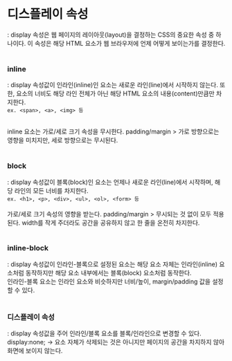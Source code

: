 # 디스플레이 속성

: display 속성은 웹 페이지의 레이아웃(layout)을 결정하는 CSS의 중요한 속성 중 하나이다.
이 속성은 해당 HTML 요소가 웹 브라우저에 언제 어떻게 보이는가를 결정한다.
<br><br>

### inline
: display 속성값이 인라인(inline)인 요소는 새로운 라인(line)에서 시작하지 않는다.
또한, 요소의 너비도 해당 라인 전체가 아닌 해당 HTML 요소의 내용(content)만큼만 차지한다.<br>
`ex. <span>, <a>, <img> 등`<br><br>

inline 요소는 가로/세로 크기 속성을 무시한다. padding/margin > 가로 방향으로는 영향을 미치지만, 세로 방향으로는 무시된다.
<br><br>

### block
: display 속성값이 블록(block)인 요소는 언제나 새로운 라인(line)에서 시작하며, 해당 라인의 모든 너비를 차지한다.<br>
`ex. <h1>, <p>, <div>, <ul>, <ol>, <form> 등`<br><br>
가로/세로 크기 속성의 영향을 받는다. padding/margin > 무시되는 것 없이 모두 적용된다. 
width를 작게 주더라도 공간을 공유하지 않고 한 줄을 온전히 차지한다.
<br><br>

### inline-block
: display 속성값이 인라인-블록으로 설정된 요소는 해당 요소 자체는 인라인(inline) 요소처럼 동작하지만 해당 요소 내부에서는 블록(block) 요소처럼 동작한다.<br>
인라인-블록 요소는 인라인 요소와 비슷하지만 너비/높이, margin/padding 값을 설정할 수 있다.
<br><br>

### 디스플레이 속성
: display 속성값을 주어 인라인/블록 요소를 블록/인라인으로 변경할 수 있다.<br>
display:none; → 요소 자체가 삭제되는 것은 아니지만 페이지의 공간을 차지하지 않아 화면에 보이지 않는다. 
